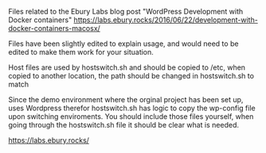 Files related to the Ebury Labs blog post "WordPress Development with Docker containers"
https://labs.ebury.rocks/2016/06/22/development-with-docker-containers-macosx/

Files have been slightly edited to explain usage, and would need to be edited to make them work for your situation.

Host files are used by hostswitch.sh and should be copied to /etc, when copied to another location, the path should be changed in hostswitch.sh to match

Since the demo environment where the orginal project has been set up, uses Wordpress therefor hostswitch.sh has logic to copy the wp-config file upon switching enviroments. You should include those files yourself, when going through the hostswitch.sh file it should be clear what is needed.

https://labs.ebury.rocks/
